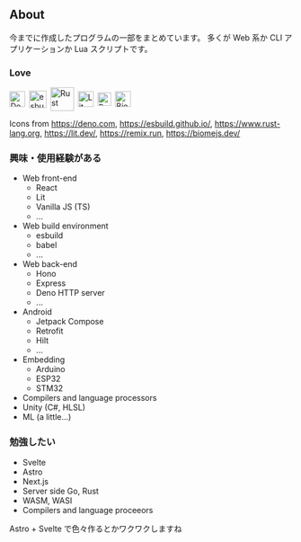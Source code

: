 ## About

今までに作成したプログラムの一部をまとめています。
多くが Web 系か CLI アプリケーションか Lua スクリプトです。

### Love

<div id="tech-icons" style="display: flex; flex-direction: row; align-items: center; gap: 0.5em;">
  <a href="https://deno.com">
  <img src="./imgs/deno.svg" alt="Deno" style="height: 2em;">
  </a>

  <a href="https://esbuild.github.io/">
  <img src="https://esbuild.github.io/favicon.svg", alt="esbuild" style="height: 2.2em;">
  </a>

  <a href="https://www.rust-lang.org">
  <img src="https://www.rust-lang.org/logos/rust-logo-blk.svg" alt="Rust" style="height: 3em;">
  </a>

  <a href="https://lit.dev/">
  <img src="./imgs/lit.svg" alt="Lit" style="height: 2em;">
  </a>

  <a href="https://remix.run/">
  <img src="https://remix.run/_brand/remix-letter-light.svg" alt="Remix" style="height: 1.75em;">
  </a>

  <a href="https://biomejs.dev/">
  <img src="https://biomejs.dev/_astro/logo-light-transparent.D-4iVN_O.svg" alt="Biome" style="height: 2em;">
  </a>
</div>

Icons from https://deno.com, https://esbuild.github.io/, https://www.rust-lang.org, https://lit.dev/, https://remix.run, https://biomejs.dev/

### 興味・使用経験がある

- Web front-end
  - React
  - Lit
  - Vanilla JS (TS)
  - ...
- Web build environment
  - esbuild
  - babel
  - ...
- Web back-end
  - Hono
  - Express
  - Deno HTTP server
  - ...
- Android
  - Jetpack Compose
  - Retrofit
  - Hilt
  - ...
- Embedding
  - Arduino
  - ESP32
  - STM32
- Compilers and language processors
- Unity (C#, HLSL)
- ML (a little...)

### 勉強したい

- Svelte
- Astro
- Next.js
- Server side Go, Rust
- WASM, WASI
- Compilers and language proceeors

Astro + Svelte で色々作るとかワクワクしますね
